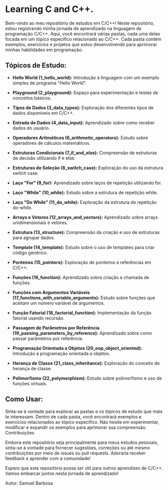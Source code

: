# Learning C and C++.

Bem-vindo ao meu repositório de estudos em C/C++! Neste repositório, estou registrando minha jornada de aprendizado na linguagem de programação C/C++. Aqui, você encontrará várias pastas, cada uma delas focada em um tópico específico relacionado ao C/C++. Cada pasta contém exemplos, exercícios e projetos que estou desenvolvendo para aprimorar minhas habilidades em programação.

## Tópicos de Estudo:

- **Hello World (1_hello_world):** Introdução à linguagem com um exemplo simples de programa "Hello World".

- **Playground (2_playground):** Espaço para experimentação e testes de conceitos básicos.

- **Tipos de Dados (3_data_types):** Exploração dos diferentes tipos de dados disponíveis em C/C++.

- **Entrada de Dados (4_data_input):** Aprendizado sobre como receber dados do usuário.

- **Operadores Aritméticos (6_arithmetic_operators):** Estudo sobre operadores de cálculos matemáticos.

- **Estruturas Condicionais (7_if_and_else):** Compreensão de estruturas de decisão utilizando if e else.

- **Estruturas de Seleção (8_switch_case):** Exploração do uso da estrutura switch case.

- **Laço "For" (9_for):** Aprendizado sobre laços de repetição utilizando for.

- **Laço "While" (10_while):** Estudo sobre a estrutura de repetição while.

- **Laço "Do While" (11_do_while):** Exploração da estrutura de repetição do-while.

- **Arrays e Vetores (12_arrays_and_vectors):** Aprendizado sobre arrays unidimensionais e vetores.

- **Estrutura (13_structure):** Compreensão da criação e uso de estruturas para agrupar dados.

- **Template (14_template):** Estudo sobre o uso de templates para criar código genérico.

- **Ponteiros (15_pointers):** Exploração de ponteiros e referências em C/C++.

- **Funções (16_function):** Aprendizado sobre criação e chamada de funções.

- **Funções com Argumentos Variáveis (17_functions_with_variable_arguments):** Estudo sobre funções que aceitam um número variável de argumentos.

- **Função Fatorial (18_factorial_function):** Implementação da função fatorial usando recursão.

- **Passagem de Parâmetros por Referência (19_passing_parameters_by_reference):** Aprendizado sobre como passar parâmetros por referência.

- **Programação Orientada a Objetos (20_oop_object_oriented):** Introdução à programação orientada a objetos.

- **Herança de Classe (21_class_inheritance):** Exploração do conceito de herança de classe.

- **Polimorfismo (22_polymorphism):** Estudo sobre polimorfismo e uso de funções virtuais.

## Como Usar:

Sinta-se à vontade para explorar as pastas e os tópicos de estudo que mais te interessam. Dentro de cada pasta, você encontrará exemplos e exercícios relacionados ao tópico específico. Não hesite em experimentar, modificar e expandir os exemplos para aprimorar sua compreensão.
Contribuições

Embora este repositório seja principalmente para meus estudos pessoais, sinta-se à vontade para fornecer sugestões, correções ou até mesmo contribuições por meio de issues ou pull requests. Adoraria receber feedback e aprender com a comunidade!

Espero que este repositório possa ser útil para outros aprendizes de C/C++. Vamos embarcar juntos nesta jornada de aprendizado!

Autor: Samuel Barbosa